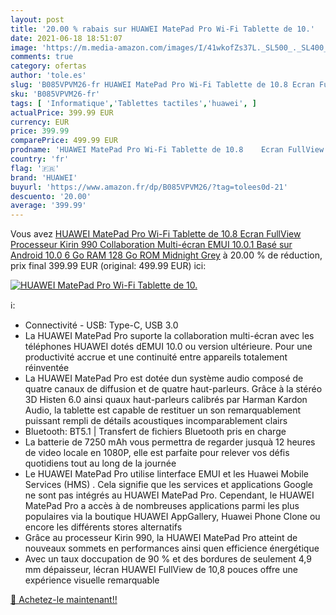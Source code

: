 ```yaml
---
layout: post
title: '20.00 % rabais sur HUAWEI MatePad Pro Wi-Fi Tablette de 10.'
date: 2021-06-18 18:51:07
image: 'https://m.media-amazon.com/images/I/41wkofZs37L._SL500_._SL400_.jpg'
comments: true
category: ofertas
author: 'tole.es'
slug: 'B085VPVM26-fr HUAWEI MatePad Pro Wi-Fi Tablette de 10.8 Ecran FullView...'
sku: 'B085VPVM26-fr'
tags: [ 'Informatique','Tablettes tactiles','huawei', ]
actualPrice: 399.99 EUR
currency: EUR
price: 399.99
comparePrice: 499.99 EUR
prodname: 'HUAWEI MatePad Pro Wi-Fi Tablette de 10.8    Ecran FullView  Processeur Kirin 990  Collaboration Multi-écran  EMUI 10.0.1  Basé sur Android 10.0   6 Go RAM  128 Go ROM  Midnight Grey'
country: 'fr'
flag: '🇫🇷'
brand: 'HUAWEI'
buyurl: 'https://www.amazon.fr/dp/B085VPVM26/?tag=tolees0d-21'
descuento: '20.00'
average: '399.99'
---
```


Vous avez [HUAWEI MatePad Pro Wi-Fi Tablette de 10.8    Ecran FullView  Processeur Kirin 990  Collaboration Multi-écran  EMUI 10.0.1  Basé sur Android 10.0   6 Go RAM  128 Go ROM  Midnight Grey](https://www.amazon.fr/dp/B085VPVM26/?tag=tolees0d-21)  à  20.00 % de réduction, prix final  399.99 EUR (original: 499.99 EUR) ici:

[![HUAWEI MatePad Pro Wi-Fi Tablette de 10.](https://m.media-amazon.com/images/I/41wkofZs37L._SL500_._SL400_.jpg)](https://www.amazon.fr/dp/B085VPVM26/?tag=tolees0d-21)

ℹ️:

- Connectivité - USB: Type-C, USB 3.0
- La HUAWEI MatePad Pro suporte la collaboration multi-écran avec les téléphones HUAWEI dotés dEMUI 10.0 ou version ultérieure. Pour une productivité accrue et une continuité entre appareils totalement réinventée
- La HUAWEI MatePad Pro est dotée dun système audio composé de quatre canaux de diffusion et de quatre haut-parleurs. Grâce à la stéréo 3D Histen 6.0 ainsi quaux haut-parleurs calibrés par Harman Kardon Audio, la tablette est capable de restituer un son remarquablement puissant rempli de détails acoustiques incomparablement clairs
- Bluetooth: BT5.1 | Transfert de fichiers Bluetooth pris en charge
- La batterie de 7250 mAh vous permettra de regarder jusquà 12 heures de video locale en 1080P, elle est parfaite pour relever vos défis quotidiens tout au long de la journée
- Le HUAWEI MatePad Pro utilise linterface EMUI et les Huawei Mobile Services (HMS) . Cela signifie que les services et applications Google ne sont pas intégrés au HUAWEI MatePad Pro. Cependant, le HUAWEI MatePad Pro a accès à de nombreuses applications parmi les plus populaires via la boutique HUAWEI AppGallery, Huawei Phone Clone ou encore les différents stores alternatifs
- Grâce au processeur Kirin 990, la HUAWEI MatePad Pro atteint de nouveaux sommets en performances ainsi quen efficience énergétique
- Avec un taux doccupation de 90 % et des bordures de seulement 4,9 mm dépaisseur, lécran HUAWEI FullView de 10,8 pouces offre une expérience visuelle remarquable

[🛒 Achetez-le maintenant!!](https://www.amazon.fr/dp/B085VPVM26/?tag=tolees0d-21)

